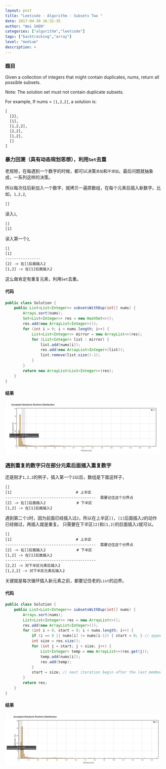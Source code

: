 ```yaml
---
layout: post
title: "Leetcode - Algorithm - Subsets Two "
date: 2017-04-30 16:32:35
author: "Wei SHEN"
categories: ["algorithm","leetcode"]
tags: ["backtracking","array"]
level: "medium"
description: >
---
```


### 题目
Given a collection of integers that might contain duplicates, nums, return all possible subsets.

Note: The solution set must not contain duplicate subsets.

For example,
If nums = `[1,2,2]`, a solution is:
```
[
  [2],
  [1],
  [1,2,2],
  [2,2],
  [1,2],
  []
]
```

### 暴力回溯（具有动态规划思想），利用`Set`去重
老规矩，在每遇到一个数字的时候，都可以决策`添加`和`不添加`。最后问题就抽象成，一系列这样的决策。

所以每次往后新加入一个数字，就拷贝一遍原数组，在每个元素后插入新数字。比如，`1,2,2`,
```
[]
```
读入`1`,
```
[]
[1]
```
读入第一个`2`,
```
[]
[1]
----------------
[2] -> 在[]后面插入2
[1,2] -> 在[1]后面插入2
```

这么做肯定有重复元素，利用`Set`去重。

#### 代码
```java
public class Solution {
    public List<List<Integer>> subsetsWithDup(int[] nums) {
        Arrays.sort(nums);
        Set<List<Integer>> res = new HashSet<>();
        res.add(new ArrayList<Integer>());
        for (int i = 0; i < nums.length; i++) {
            List<List<Integer>> mirror = new ArrayList<>(res);
            for (List<Integer> list : mirror) {
                list.add(nums[i]);
                res.add(new ArrayList<Integer>(list));
                list.remove(list.size()-1);
            }
        }
        return new ArrayList<List<Integer>>(res);
    }
}
```

#### 结果
![subsets-two-1](/images/leetcode/subsets-two-1.png)


### 遇到重复的数字只在部分元素后面插入重复数字
还是刚才`1,2,2`的例子，插入第一个`2`以后，数组是下面这样子，
```
[]
[1]                             # 上半区
-----------------------------------------  需要记住这个分界点
[2] -> 在[]后面插入2              # 下半区
[1,2] -> 在[1]后面插入2
```
遇到第二个`2`时，因为前面已经插入过`2`，所以在上半区`[]`，`[1]`后面插入`2`的动作已经做过，再插入就是重复。 只需要在下半区`[2]`和`[1,2]`的后面插入`2`就可以。
```
[]
[1]                             # 上半区
-----------------------------------------  需要记住这个分界点
[2] -> 在[]后面插入2              # 下半区
[1,2] -> 在[1]后面插入2
-----------------------------------------
[2,2] -> 对下半区元素后插入2
[1,2,2] -> 对下半区元素后插入2
```

关键就是每次循环插入新元素之前，都要记住老的`List`的边界。

#### 代码
```java
public class Solution {
    public List<List<Integer>> subsetsWithDup(int[] nums) {
        Arrays.sort(nums);
        List<List<Integer>> res = new ArrayList<>();
        res.add(new ArrayList<Integer>());
        for (int i = 0, start = 0; i < nums.length; i++) {
            if (i == 0 || nums[i] != nums[i-1]) { start = 0; } // append nums[i] to each old member
            int size = res.size();
            for (int j = start; j < size; j++) {
                List<Integer> temp = new ArrayList<>(res.get(j));
                temp.add(nums[i]);
                res.add(temp);
            }
            start = size; // next iteration begin after the last member
        }
        return res;
    }
}
```

#### 结果
![subsets-two-2](/images/leetcode/subsets-two-2.png)
